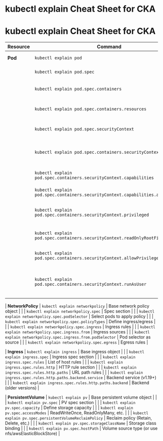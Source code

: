 
# kubectl explain Cheat Sheet for CKA

# kubectl explain Cheat Sheet for CKA

| Resource             | Command                                                                                     | Description                                            |
|----------------------|---------------------------------------------------------------------------------------------|--------------------------------------------------------|
| **Pod**              | `kubectl explain pod`                                                                       | Base pod object                                        |
|                      | `kubectl explain pod.spec`                                                                  | Pod spec section                                       |
|                      | `kubectl explain pod.spec.containers`                                                       | Container array definition                             |
|                      | `kubectl explain pod.spec.containers.resources`                                             | Resource limits and requests                           |
|                      | `kubectl explain pod.spec.securityContext`                                                  | Pod-level security context                             |
|                      | `kubectl explain pod.spec.containers.securityContext`                                       | Container-level security context                       |
|                      | `kubectl explain pod.spec.containers.securityContext.capabilities`                          | Linux capabilities section                             |
|                      | `kubectl explain pod.spec.containers.securityContext.capabilities.add`                      | Capabilities to add                                    |
|                      | `kubectl explain pod.spec.containers.securityContext.privileged`                            | Run container in privileged mode                       |
|                      | `kubectl explain pod.spec.containers.securityContext.readOnlyRootFilesystem`                | Mount root FS as read-only                             |
|                      | `kubectl explain pod.spec.containers.securityContext.allowPrivilegeEscalation`              | Prevent privilege escalation                           |
|                      | `kubectl explain pod.spec.containers.securityContext.runAsUser`                             | Run container with specific UID                        |

| **NetworkPolicy**    | `kubectl explain networkpolicy`                                                             | Base network policy object                             |
|                      | `kubectl explain networkpolicy.spec`                                                        | Spec section                                           |
|                      | `kubectl explain networkpolicy.spec.podSelector`                                            | Select pods to apply policy                            |
|                      | `kubectl explain networkpolicy.spec.policyTypes`                                            | Define ingress/egress                                  |
|                      | `kubectl explain networkpolicy.spec.ingress`                                                | Ingress rules                                          |
|                      | `kubectl explain networkpolicy.spec.ingress.from`                                           | Ingress sources                                        |
|                      | `kubectl explain networkpolicy.spec.ingress.from.podSelector`                               | Pod selector as source                                 |
|                      | `kubectl explain networkpolicy.spec.egress`                                                 | Egress rules                                           |

| **Ingress**          | `kubectl explain ingress`                                                                   | Base ingress object                                    |
|                      | `kubectl explain ingress.spec`                                                              | Ingress spec section                                   |
|                      | `kubectl explain ingress.spec.rules`                                                        | List of host rules                                     |
|                      | `kubectl explain ingress.spec.rules.http`                                                   | HTTP rule section                                      |
|                      | `kubectl explain ingress.spec.rules.http.paths`                                             | URL path rules                                         |
|                      | `kubectl explain ingress.spec.rules.http.paths.backend.service`                             | Backend service (v1.19+)                               |
|                      | `kubectl explain ingress.spec.rules.http.paths.backend`                                     | Backend (older versions)                               |

| **PersistentVolume** | `kubectl explain pv`                                                                        | Base persistent volume object                          |
|                      | `kubectl explain pv.spec`                                                                   | PV spec section                                        |
|                      | `kubectl explain pv.spec.capacity`                                                          | Define storage capacity                                |
|                      | `kubectl explain pv.spec.accessModes`                                                       | ReadWriteOnce, ReadOnlyMany, etc.                      |
|                      | `kubectl explain pv.spec.persistentVolumeReclaimPolicy`                                     | Reclaim policy (Retain, Delete, etc.)                  |
|                      | `kubectl explain pv.spec.storageClassName`                                                  | Storage class binding                                  |
|                      | `kubectl explain pv.spec.hostPath`                                                          | Volume source type (or use nfs/awsElasticBlockStore)   |
